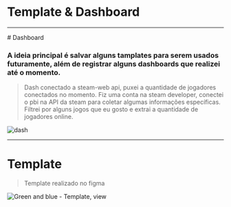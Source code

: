 # Template & Dashboard

<hr>
# Dashboard

### A ideia principal é salvar alguns tamplates para serem usados futuramente, além de registrar alguns dashboards que realizei até o momento.

> Dash conectado a steam-web api, puxei a quantidade de jogadores conectados no momento.
> Fiz uma conta na steam developer, conectei o pbi na API da steam para coletar algumas informações específicas.
> Filtrei por alguns jogos que eu gosto e extrai a quantidade de jogadores online.

![dash](https://user-images.githubusercontent.com/80074264/162763193-2a0c06e3-0827-49b0-a306-be141511a3e7.png)

<hr>

# Template
> Template realizado no figma

![Green and blue - Template, view](https://user-images.githubusercontent.com/80074264/201501996-258a2195-ef99-4a1e-9a18-1c15a22cb027.png)


